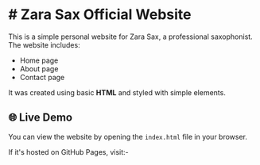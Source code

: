 # # Zara Sax Official Website

This is a simple personal website for Zara Sax, a professional saxophonist. The website includes:

- Home page
- About page
- Contact page

It was created using basic **HTML** and styled with simple elements.

## 🌐 Live Demo

You can view the website by opening the `index.html` file in your browser.

If it's hosted on GitHub Pages, visit:-
